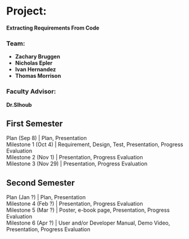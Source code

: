 # Project:
**Extracting Requirements From Code**

### Team:
* **Zachary Bruggen**  
* **Nicholas Epler**  
* **Ivan Hernandez**  
* **Thomas Morrison**  

### Faculty Advisor:  
**Dr.Slhoub**

## First Semester  

Plan (Sep 8) | Plan, Presentation  
Milestone 1 (Oct 4) |	Requirement, Design, Test, Presentation, Progress Evaluation  
Milestone 2 (Nov 1) |	Presentation, Progress Evaluation  
Milestone 3 (Nov 29) |	Presentation, Progress Evaluation  

## Second Semester  
 
Plan (Jan ?) | Plan, Presentation  
Milestone 4 (Feb ?) |	Presentation, Progress Evaluation  
Milestone 5 (Mar ?) |	Poster, e-book page, Presentation, Progress Evaluation  
Milestone 6 (Apr ?) |	User and/or Developer Manual, Demo Video, Presentation, Progress Evaluation  

